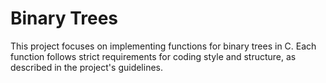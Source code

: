 # Binary Trees

This project focuses on implementing functions for binary trees in C. Each function follows strict requirements for coding style and structure, as described in the project's guidelines.
